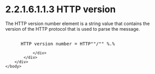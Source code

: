 <html dir="LTR" xmlns:mshelp="http://msdn.microsoft.com/mshelp" xmlns:ddue="http://ddue.schemas.microsoft.com/authoring/2003/5" xmlns:xlink="http://www.w3.org/1999/xlink" xmlns:tool="http://www.microsoft.com/tooltip">
    <head>
        <meta http-equiv="Content-Type" content="text/html; CHARSET=utf-8"></meta>
        <meta name="save" content="history"></meta>
        <title>2.2.1.6.1.1.3 HTTP version</title>
        <xml>
            <mshelp:toctitle title="2.2.1.6.1.1.3 HTTP version"></mshelp:toctitle>
            <mshelp:rltitle title="[MS-SSAS8]: HTTP version"></mshelp:rltitle>
            <mshelp:keyword index="A" term="4eb6c404-1570-47cc-958a-1afe1a9f934c"></mshelp:keyword>
            <mshelp:attr name="DCSext.ContentType" value="open specification"></mshelp:attr>
            <mshelp:attr name="AssetID" value="4eb6c404-1570-47cc-958a-1afe1a9f934c"></mshelp:attr>
            <mshelp:attr name="TopicType" value="kbRef"></mshelp:attr>
            <mshelp:attr name="DCSext.Title" value="[MS-SSAS8]: HTTP version" />
        </xml>
    </head>
    <body>
        <div id="header">
            <h1 class="heading">2.2.1.6.1.1.3 HTTP version</h1>
        </div>
        <div id="mainSection">
            <div id="mainBody">
                <div id="allHistory" class="saveHistory"></div>
                <div id="sectionSection0" class="section" name="collapseableSection">
                    

<p>The HTTP version number element is a string value that
contains the version of the HTTP protocol that is used to parse the message.</p>

<dl>
<dd>
<div><pre>  
 HTTP version number = HTTP&quot;&quot;/&quot;&quot; %.%
</pre></div>
</dd></dl>


                </div>
            </div>
        </div>
    </body>
</html>